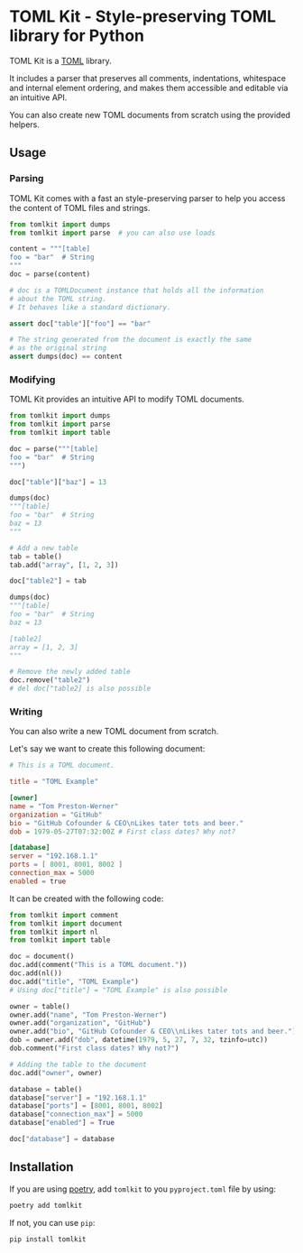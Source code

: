 # TOML Kit - Style-preserving TOML library for Python

TOML Kit is a [TOML](https://github.com/toml-lang/toml) library.

It includes a parser that preserves all comments, indentations, whitespace and internal element ordering,
and makes them accessible and editable via an intuitive API.

You can also create new TOML documents from scratch using the provided helpers.

## Usage

### Parsing

TOML Kit comes with a fast an style-preserving parser to help you access
the content of TOML files and strings.

```python
from tomlkit import dumps
from tomlkit import parse  # you can also use loads

content = """[table]
foo = "bar"  # String
"""
doc = parse(content)

# doc is a TOMLDocument instance that holds all the information
# about the TOML string.
# It behaves like a standard dictionary.

assert doc["table"]["foo"] == "bar"

# The string generated from the document is exactly the same
# as the original string
assert dumps(doc) == content
```

### Modifying

TOML Kit provides an intuitive API to modify TOML documents.

```python
from tomlkit import dumps
from tomlkit import parse
from tomlkit import table

doc = parse("""[table]
foo = "bar"  # String
""")

doc["table"]["baz"] = 13

dumps(doc)
"""[table]
foo = "bar"  # String
baz = 13
"""

# Add a new table
tab = table()
tab.add("array", [1, 2, 3])

doc["table2"] = tab

dumps(doc)
"""[table]
foo = "bar"  # String
baz = 13

[table2]
array = [1, 2, 3]
"""

# Remove the newly added table
doc.remove("table2")
# del doc["table2] is also possible
```

### Writing

You can also write a new TOML document from scratch.

Let's say we want to create this following document:

```toml
# This is a TOML document.

title = "TOML Example"

[owner]
name = "Tom Preston-Werner"
organization = "GitHub"
bio = "GitHub Cofounder & CEO\nLikes tater tots and beer."
dob = 1979-05-27T07:32:00Z # First class dates? Why not?

[database]
server = "192.168.1.1"
ports = [ 8001, 8001, 8002 ]
connection_max = 5000
enabled = true
```

It can be created with the following code:

```python
from tomlkit import comment
from tomlkit import document
from tomlkit import nl
from tomlkit import table

doc = document()
doc.add(comment("This is a TOML document."))
doc.add(nl())
doc.add("title", "TOML Example")
# Using doc["title"] = "TOML Example" is also possible

owner = table()
owner.add("name", "Tom Preston-Werner")
owner.add("organization", "GitHub")
owner.add("bio", "GitHub Cofounder & CEO\\nLikes tater tots and beer.")
dob = owner.add("dob", datetime(1979, 5, 27, 7, 32, tzinfo=utc))
dob.comment("First class dates? Why not?")

# Adding the table to the document
doc.add("owner", owner)

database = table()
database["server"] = "192.168.1.1"
database["ports"] = [8001, 8001, 8002]
database["connection_max"] = 5000
database["enabled"] = True

doc["database"] = database
```


## Installation

If you are using [poetry](https://poetry.eustace.io),
add `tomlkit` to you `pyproject.toml` file by using:

```bash
poetry add tomlkit
```

If not, you can use `pip`:

```bash
pip install tomlkit
```
